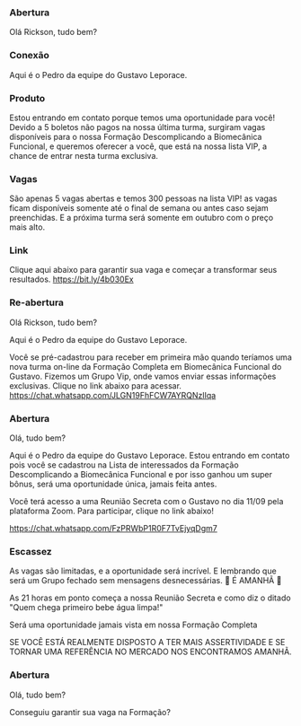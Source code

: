### Abertura
Olá Rickson, tudo bem?
### Conexão
Aqui é o Pedro da equipe do Gustavo Leporace.
### Produto
Estou entrando em contato porque temos uma oportunidade para você! Devido a 5 boletos não pagos na nossa última turma, surgiram vagas disponíveis para o nossa Formação Descomplicando a Biomecânica Funcional, e queremos oferecer a você, que está na nossa lista VIP, a chance de entrar nesta turma exclusiva.
### Vagas
São apenas 5 vagas abertas e temos 300 pessoas na lista VIP! as vagas ficam disponíveis somente até o final de semana ou antes caso sejam preenchidas. E a próxima turma será somente em outubro com o preço mais alto.
### Link
Clique aqui abaixo para garantir sua vaga e começar a transformar seus resultados.
https://bit.ly/4b030Ex
### Re-abertura
Olá Rickson, tudo bem?

Aqui é o Pedro da equipe do Gustavo Leporace. 

Você se pré-cadastrou para receber em primeira mão quando teríamos uma nova turma on-line da Formação Completa em Biomecânica Funcional do Gustavo. 
Fizemos um Grupo Vip, onde vamos enviar essas informações exclusivas. Clique no link abaixo para acessar.
https://chat.whatsapp.com/JLGN19FhFCW7AYRQNzlIqa
### Abertura
Olá, tudo bem?

Aqui é o Pedro da equipe do Gustavo Leporace. 
Estou entrando em contato pois você se cadastrou na Lista de interessados da Formação Descomplicando a Biomecânica Funcional e por isso ganhou um super bônus, será uma oportunidade única, jamais feita antes. 

Você terá acesso a uma Reunião Secreta com o Gustavo no dia 11/09 pela plataforma Zoom. Para participar, clique no link abaixo!
 
https://chat.whatsapp.com/FzPRWbP1R0F7TvEjyqDgm7

### Escassez
As vagas são limitadas, e a oportunidade será incrível. E lembrando que será um Grupo fechado sem mensagens desnecessárias.
🚀 É AMANHÃ 🚀

As 21 horas em ponto começa a nossa Reunião Secreta e como diz o ditado "Quem chega primeiro bebe água limpa!"

Será uma oportunidade jamais vista em nossa Formação Completa

SE VOCÊ ESTÁ REALMENTE DISPOSTO A TER MAIS ASSERTIVIDADE E SE TORNAR UMA REFERÊNCIA NO MERCADO NOS ENCONTRAMOS AMANHÃ.

### Abertura
Olá, tudo bem?

Conseguiu garantir sua vaga na Formação?